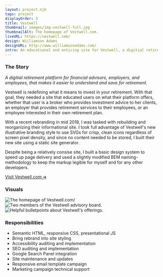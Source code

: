 ```yaml
---
layout: project.njk
tags: project
displayOrder: 3
title: Vestwell
thumbnail: images/img-vestwell-full.jpg
thumbnailAlt: The homepage of Vestwell.com.
liveURL: https://vestwell.com/
design: Wiiliamson Adams
designURL: http://www.williamsonadams.com/
intro: An educational and enticing site for Vestwell, a digitial retirement platform, to feature their product and their rebranding.
---
```


### The Story

_A digitial retirement platform for financial advisors, employers, and employees, that makes it easier to understand and save for retirement._

Vestwell is redefining what it means to invest in your retirement. With that goal, they needed a site that educated users on what their platform offers, whether that user is a broker who provides investment advice to her clients, an employer that provides retirement services to their employees, or an employee interested in their own retirement plan.

With a recent rebranding in mid 2018, I was tasked with rebuilding and reorganizing their informational site. I took full advantage of Vestwell's new illustrative branding style to use SVGs for crisp, clean icons regardless of screen pixel density, and since no content needed to be stored, I built their new site using a static site generator.

Despite being a relatively consise site, I built a basic design system to speed up page delivery and used a slightly modified BEM naming-methodology to keep the markup legible for myself and for any other developers.

[Visit Vestwell.com &#10132;](http://vestwell.com/)

### Visuals

<div class="visuals">

![The homepage of Vestwell.com/](/images/img-vestwell-home.jpg)
![Two members of the Vestwell advisory board.](/images/img-vestwell-team.jpg)
![Helpful bulletpoints about Vestwell's offerings.](/images/img-vestwell-intro.jpg)

</div>

### Responsibilities

- Semantic HTML, responsive CSS, presentational JS
- Bring rebrand into site styling
- Accessibility auditing and implementation
- SEO auditing and implementation
- Google Search Panel integration
- Site maintenance and updates
- Responsive email template campaign
- Marketing campaign technical support
